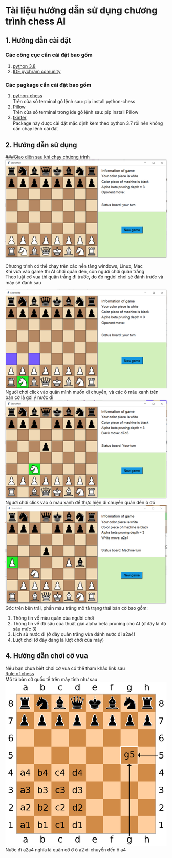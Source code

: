 # Tài liệu hướng dẫn sử dụng chương trình chess AI
## 1. Hướng dẫn cài đặt
### Các công cục cần cài đặt bao gồm
1. [python 3.8](https://www.python.org/downloads/)
2. [IDE pychram comunity](https://www.jetbrains.com/pycharm/download/)
### Các pagkage cần cài đặt bao gồm 
1. [python-chess](https://pypi.org/project/python-chess/)  
   Trên cửa sổ terminal gõ lệnh sau: pip install python-chess
2. [Pillow](https://pypi.org/project/Pillow/)  
    Trên cửa sổ terminal trong ide gõ lệnh sau: pip install Pillow
3. [tkinter](https://tkdocs.com/tutorial/install.html)  
    Package này được cài đặt mặc định kèm theo python 3.7 rồi nên không cần chạy lệnh cài đặt  
## 2. Hướng dẫn sử dụng
###Giao diện sau khi chạy chương trình
 ![Giao diện bắt đầu](intro/fullgame.PNG)  
 
 Chương trình có thể chạy trên các nền tảng windows, Linux, Mac  
 Khi vừa vào game thì AI chơi quân đen, còn người chơi quân trắng  
 Theo luật cờ vua thì quân trắng đi trước, do đó người chơi sẽ đánh trước và máy sẽ đánh sau  
 
 ![Gợi ý nước đi](intro/recommend.PNG)  
 Người chơi click vào quân mình muốn di chuyển, và các ô màu xanh trên bàn cờ là gợi ý nước đi
 ![Quân mã di chuyển](intro/move.PNG)  
 Người chơi click vào ô màu xanh để thực hiện di chuyển quân đến ô đó 
 ![Quân mã di chuyển](intro/status.PNG)  
 Góc trên bên trái, phần màu trắng mô tả trạng thái bàn cờ bao gồm:  
 1. Thông tin về màu quân của người chơi
 2. Thông tin về độ sâu của thuật giải alpha beta pruning cho AI (ở đây là độ sâu mức 3)
 3. Lịch sử nước đi (ở đây quân trắng vừa đánh nước đi a2a4)
 4. Lượt chơi (ở đây đang là lượt chơi của máy)
## 4. Hướng dẫn chơi cờ vua
   Nếu bạn chưa biết chơi cờ vua có thể tham khảo link sau    
   [Rule of chess](https://en.wikipedia.org/wiki/Rules_of_chess)  
   Mô tả bàn cờ quốc tế trên máy tính như sau 
  ![Quân mã di chuyển](intro/uci.png)  
  Nước đi a2a4 nghĩa là quân cờ ở ô a2 di chuyển đến ô a4  